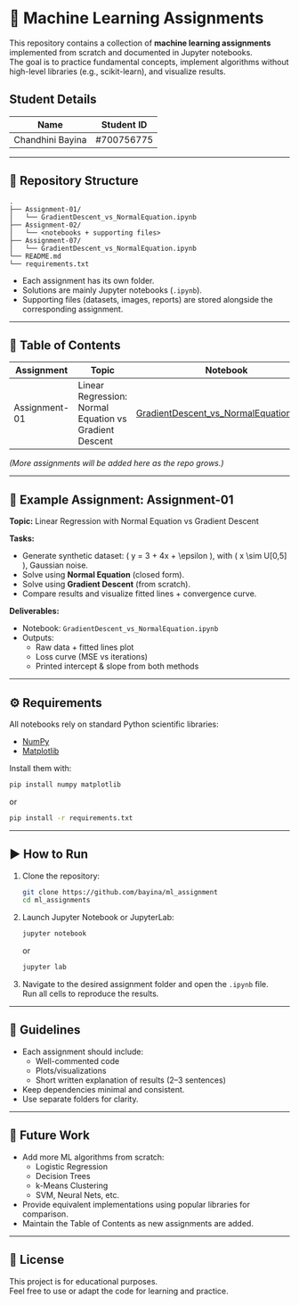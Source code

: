 # 📘 Machine Learning Assignments


This repository contains a collection of **machine learning assignments** implemented from scratch and documented in Jupyter notebooks.  
The goal is to practice fundamental concepts, implement algorithms without high-level libraries (e.g., scikit-learn), and visualize results.

## Student Details

| Name | Student ID            |
|-------------|-----------------|
| Chandhini Bayina         | #700756775   |

---

## 📂 Repository Structure
```
.
├── Assignment-01/
│   └── GradientDescent_vs_NormalEquation.ipynb
├── Assignment-02/
│   └── <notebooks + supporting files>
├── Assignment-07/
│   └── GradientDescent_vs_NormalEquation.ipynb
└── README.md
└── requirements.txt
```

- Each assignment has its own folder.  
- Solutions are mainly Jupyter notebooks (`.ipynb`).  
- Supporting files (datasets, images, reports) are stored alongside the corresponding assignment.

---

## 📑 Table of Contents

| Assignment | Topic | Notebook |
|------------|-------|----------|
| Assignment-01 | Linear Regression: Normal Equation vs Gradient Descent | [GradientDescent_vs_NormalEquation.ipynb](Assignment-01/GradientDescent_vs_NormalEquation.ipynb) |

*(More assignments will be added here as the repo grows.)*

---

## 📝 Example Assignment: Assignment-01

**Topic:** Linear Regression with Normal Equation vs Gradient Descent  

**Tasks:**
- Generate synthetic dataset: \( y = 3 + 4x + \epsilon \), with \( x \sim U[0,5] \), Gaussian noise.  
- Solve using **Normal Equation** (closed form).  
- Solve using **Gradient Descent** (from scratch).  
- Compare results and visualize fitted lines + convergence curve.  

**Deliverables:**
- Notebook: `GradientDescent_vs_NormalEquation.ipynb`  
- Outputs:  
  - Raw data + fitted lines plot  
  - Loss curve (MSE vs iterations)  
  - Printed intercept & slope from both methods  

---

## ⚙️ Requirements

All notebooks rely on standard Python scientific libraries:

- [NumPy](https://numpy.org/)  
- [Matplotlib](https://matplotlib.org/)  

Install them with:

```bash
pip install numpy matplotlib
```

or

```bash
pip install -r requirements.txt
```
---

## ▶️ How to Run

1. Clone the repository:
   ```bash
   git clone https://github.com/bayina/ml_assignment
   cd ml_assignments
   ```

2. Launch Jupyter Notebook or JupyterLab:
   ```bash
   jupyter notebook
   ```
   or
   ```bash
   jupyter lab
   ```

3. Navigate to the desired assignment folder and open the `.ipynb` file.  
   Run all cells to reproduce the results.

---

## 🧾 Guidelines

- Each assignment should include:
  - Well-commented code  
  - Plots/visualizations  
  - Short written explanation of results (2–3 sentences)  
- Keep dependencies minimal and consistent.  
- Use separate folders for clarity.

---

## 🚀 Future Work

- Add more ML algorithms from scratch:
  - Logistic Regression  
  - Decision Trees  
  - k-Means Clustering  
  - SVM, Neural Nets, etc.  
- Provide equivalent implementations using popular libraries for comparison.  
- Maintain the Table of Contents as new assignments are added.

---

## 📌 License

This project is for educational purposes.  
Feel free to use or adapt the code for learning and practice.
